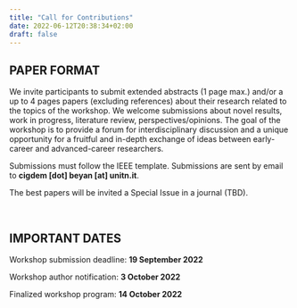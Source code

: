 ```yaml
---
title: "Call for Contributions"
date: 2022-06-12T20:38:34+02:00
draft: false
---
```


## PAPER FORMAT

We invite participants to submit extended abstracts (1 page max.) and/or a up to 4 pages papers (excluding references) about their research related to the topics of the workshop. We welcome submissions about novel results, work in progress, literature review, perspectives/opinions. The goal of the workshop is to provide a forum for interdisciplinary discussion and a unique opportunity for a fruitful and in-depth exchange of ideas between early-career and advanced-career researchers.

Submissions must follow the IEEE template. Submissions are sent by email to **cigdem [dot] beyan [at] unitn.it**.

The best papers will be invited a Special Issue in a journal (TBD).

<br/>

## IMPORTANT DATES

Workshop submission deadline: **19 September 2022**

Workshop author notification: **3 October 2022**

Finalized workshop program: **14 October 2022**

